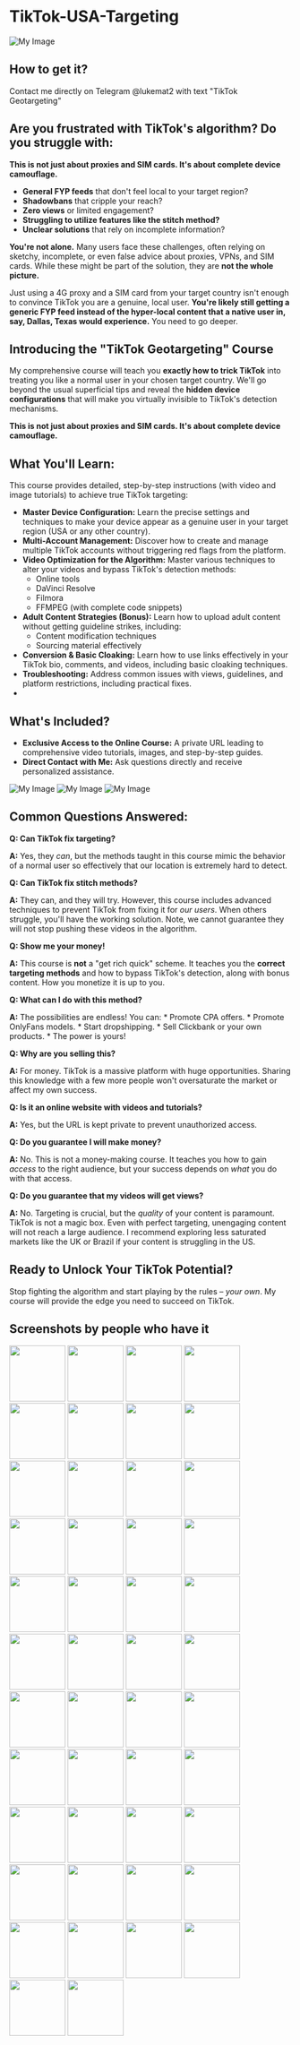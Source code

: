# TikTok-USA-Targeting
![My Image](tikt.webp)

## How to get it?
Contact me directly on Telegram @lukemat2 with text "TikTok Geotargeting"




## Are you frustrated with TikTok's algorithm? Do you struggle with:
**This is not just about proxies and SIM cards. It's about complete device camouflage.**

* **General FYP feeds** that don't feel local to your target region?
* **Shadowbans** that cripple your reach?
* **Zero views** or limited engagement?
* **Struggling to utilize features like the stitch method?**
* **Unclear solutions** that rely on incomplete information?

**You're not alone.** Many users face these challenges, often relying on sketchy, incomplete, or even false advice about proxies, VPNs, and SIM cards. While these might be part of the solution, they are **not the whole picture.**  

Just using a 4G proxy and a SIM card from your target country isn't enough to convince TikTok you are a genuine, local user. **You're likely still getting a generic FYP feed instead of the hyper-local content that a native user in, say, Dallas, Texas would experience.** You need to go deeper.


## Introducing the "TikTok Geotargeting" Course

My comprehensive course will teach you **exactly how to trick TikTok** into treating you like a normal user in your chosen target country.  We'll go beyond the usual superficial tips and reveal the **hidden device configurations** that will make you virtually invisible to TikTok's detection mechanisms.

**This is not just about proxies and SIM cards. It's about complete device camouflage.**

## What You'll Learn:

This course provides detailed, step-by-step instructions (with video and image tutorials) to achieve true TikTok targeting:

*   **Master Device Configuration:** Learn the precise settings and techniques to make your device appear as a genuine user in your target region (USA or any other country).
*   **Multi-Account Management:** Discover how to create and manage multiple TikTok accounts without triggering red flags from the platform.
*   **Video Optimization for the Algorithm:** Master various techniques to alter your videos and bypass TikTok's detection methods:
    *   Online tools
    *   DaVinci Resolve
    *   Filmora
    *   FFMPEG (with complete code snippets)
*   **Adult Content Strategies (Bonus):** Learn how to upload adult content without getting guideline strikes, including:
    *   Content modification techniques
    *   Sourcing material effectively
*   **Conversion & Basic Cloaking:** Learn how to use links effectively in your TikTok bio, comments, and videos, including basic cloaking techniques.
*   **Troubleshooting:** Address common issues with views, guidelines, and platform restrictions, including practical fixes.
*   

## What's Included?

*   **Exclusive Access to the Online Course:** A private URL  leading to comprehensive video tutorials, images, and step-by-step guides.
*   **Direct Contact with Me:**  Ask questions directly and receive personalized assistance.

  ![My Image](tik2.webp)
  ![My Image](tik3.webp)
  ![My Image](tik4.webp)

## Common Questions Answered:

**Q: Can TikTok fix targeting?**

**A:** Yes, they *can*, but the methods taught in this course mimic the behavior of a normal user so effectively that our location is extremely hard to detect.

**Q: Can TikTok fix stitch methods?**

**A:** They can, and they will try. However, this course includes advanced techniques to prevent TikTok from fixing it for *our users*. When others struggle, you'll have the working solution. Note, we cannot guarantee they will not stop pushing these videos in the algorithm.

**Q: Show me your money!**

**A:** This course is **not** a "get rich quick" scheme. It teaches you the **correct targeting methods** and how to bypass TikTok's detection, along with bonus content. How you monetize it is up to you.

**Q: What can I do with this method?**

**A:** The possibilities are endless! You can:
    *   Promote CPA offers.
    *   Promote OnlyFans models.
    *   Start dropshipping.
    *   Sell Clickbank or your own products.
    *   The power is yours!

**Q: Why are you selling this?**

**A:** For money. TikTok is a massive platform with huge opportunities. Sharing this knowledge with a few more people won't oversaturate the market or affect my own success.

**Q: Is it an online website with videos and tutorials?**

**A:** Yes, but the URL is kept private to prevent unauthorized access.

**Q: Do you guarantee I will make money?**

**A:** No. This is not a money-making course. It teaches you how to gain *access* to the right audience, but your success depends on *what* you do with that access.

**Q: Do you guarantee that my videos will get views?**

**A:** No.  Targeting is crucial, but the *quality* of your content is paramount. TikTok is not a magic box. Even with perfect targeting, unengaging content will not reach a large audience. I recommend exploring less saturated markets like the UK or Brazil if your content is struggling in the US.

## Ready to Unlock Your TikTok Potential?

Stop fighting the algorithm and start playing by the rules – *your own*.  My course will provide the edge you need to succeed on TikTok.

## Screenshots by people who have it
<img src="1.png" width="100">
<img src="2.png" width="100">
<img src="3.png" width="100">
<img src="4.webp" width="100">
<img src="5.webp" width="100">
<img src="6.webp" width="100">
<img src="7.webp" width="100">
<img src="8.png" width="100">
<img src="9.png" width="100">
<img src="10.jpeg" width="100">
<img src="11.png" width="100">
<img src="12.jpg" width="100">
<img src="13.jpg" width="100">
<img src="14.jpeg" width="100">
<img src="15.jpg" width="100">
<img src="16.jpg" width="100">
<img src="17.jpeg" width="100">
<img src="18.jpg" width="100">
<img src="19.jpg" width="100">
<img src="20.png" width="100">
<img src="21.jpeg" width="100">
<img src="22.jpg" width="100">
<img src="23.jpeg" width="100">
<img src="24.jpg" width="100">
<img src="25.jpg" width="100">
<img src="26.jpg" width="100">
<img src="27.jpg" width="100">
<img src="28.jpeg" width="100">
<img src="29.jpeg" width="100">
<img src="30.jpeg" width="100">
<img src="31.jpeg" width="100">
<img src="32.jpeg" width="100">
<img src="33.jpg" width="100">
<img src="34.jpeg" width="100">
<img src="35.PNG" width="100">
<img src="36.jpeg" width="100">
<img src="37.jpg" width="100">
<img src="39.jpg" width="100">
<img src="40.jpg" width="100">
<img src="41.jpg" width="100">
<img src="42.jpg" width="100">
<img src="43.jpg" width="100">
<img src="44.jpg" width="100">
<img src="45.jpg" width="100">
<img src="47.jpg" width="100">
<img src="48.jpg" width="100">



